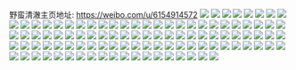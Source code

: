 野蛮清澈主页地址: https://weibo.com/u/6154914572 
![](https://wx4.sinaimg.cn/mw2000/006IxorGly1h9gkoqcsj8j31o0280u0x.jpg) 
![](https://wx4.sinaimg.cn/mw2000/006IxorGly1h9gkovykwnj326f2xxu0x.jpg) 
![](https://wx4.sinaimg.cn/mw2000/006IxorGly1h9gkqjspoij32bz35sqv7.jpg) 
![](https://wx4.sinaimg.cn/mw2000/006IxorGly1h9gkqlwvgjj31o0280kjl.jpg) 
![](https://wx4.sinaimg.cn/mw2000/006IxorGly1h9gkonappkj322x1jr4qp.jpg) 
![](https://wx4.sinaimg.cn/mw2000/006IxorGly1h9gkvyaqzlj31o02804qp.jpg) 
![](https://wx4.sinaimg.cn/mw2000/006IxorGly1h8yldg7y7gj325t25tb29.jpg) 
![](https://wx4.sinaimg.cn/mw2000/006IxorGly1h8yldohiw6j33402c01ky.jpg) 
![](https://wx4.sinaimg.cn/mw2000/006IxorGly1h8wk9rglzwj30wi1yc7md.jpg) 
![](https://wx4.sinaimg.cn/mw2000/006IxorGly1h8wk9qnuf6j30wi1yc4fa.jpg) 
![](https://wx4.sinaimg.cn/mw2000/006IxorGly1h8wk9ry0obj30wi1yc4cd.jpg) 
![](https://wx4.sinaimg.cn/mw2000/006IxorGly1h8wk9siu2lj30wi1ycanh.jpg) 
![](https://wx4.sinaimg.cn/mw2000/006IxorGly1h8lakaofyxj31900u0afk.jpg) 
![](https://wx4.sinaimg.cn/mw2000/006IxorGly1h8k395f3q9j30wi1ycqoc.jpg) 
![](https://wx4.sinaimg.cn/mw2000/006IxorGly1h8k394jck9j30wi1ycqmv.jpg) 
![](https://wx4.sinaimg.cn/mw2000/006IxorGly1h8dql2csoqj30f00m7di7.jpg) 
![](https://wx4.sinaimg.cn/mw2000/006IxorGly1h8dql2kothj30fi0fidh7.jpg) 
![](https://wx4.sinaimg.cn/mw2000/006IxorGly1h8dql2v5aqj30l70s9dir.jpg) 
![](https://wx4.sinaimg.cn/mw2000/006IxorGly1h8dql31ua5j30sg0sg0uk.jpg) 
![](https://wx4.sinaimg.cn/mw2000/006IxorGly1h8dql3dxa2j30sg10kn19.jpg) 
![](https://wx4.sinaimg.cn/mw2000/006IxorGly1h8dql3yra5j30sg1knn8e.jpg) 
![](https://wx4.sinaimg.cn/mw2000/006IxorGly1h8blp2e90lj30wi1yckjl.jpg) 
![](https://wx4.sinaimg.cn/mw2000/006IxorGly1h8blpcuwjzj30wi1ycx6p.jpg) 
![](https://wx4.sinaimg.cn/mw2000/006IxorGly1h85lp8tsmvj33402c0hdu.jpg) 
![](https://wx4.sinaimg.cn/mw2000/006IxorGly1h85lpxmwyfj32c03407wj.jpg) 
![](https://wx4.sinaimg.cn/mw2000/006IxorGly1h83lqc815hj31lw24vhdt.jpg) 
![](https://wx4.sinaimg.cn/mw2000/006IxorGly1h7tal0l00fj30wi1yckjl.jpg) 
![](https://wx4.sinaimg.cn/mw2000/006IxorGly1h7tal2vkvij30wi1yckjl.jpg) 
![](https://wx4.sinaimg.cn/mw2000/006IxorGly1h7takyih3rj30wi1ycnpd.jpg) 
![](https://wx4.sinaimg.cn/mw2000/006IxorGly1h7tal4tpklj30wi1yckjl.jpg) 
![](https://wx4.sinaimg.cn/mw2000/006IxorGly1h7tal6qprkj30wi1yckjl.jpg) 
![](https://wx4.sinaimg.cn/mw2000/006IxorGly1h7pqbl8on0j30u00a8abh.jpg) 
![](https://wx4.sinaimg.cn/mw2000/006IxorGly1h7ncwy2132j32801o0qv5.jpg) 
![](https://wx4.sinaimg.cn/mw2000/006IxorGly1h7dx9j21duj30wi0k13yl.jpg) 
![](https://wx4.sinaimg.cn/mw2000/006IxorGly1h7d0o418igj30vp0nbjyj.jpg) 
![](https://wx4.sinaimg.cn/mw2000/006IxorGly1h7d0wg31xbj30wi1ycu0x.jpg) 
![](https://wx4.sinaimg.cn/mw2000/006IxorGly1h71fv3lp4ij30sg3aa4qp.jpg) 
![](https://wx4.sinaimg.cn/mw2000/006IxorGly1h71fv4z2l7j32142pigp8.jpg) 
![](https://wx4.sinaimg.cn/mw2000/006IxorGly1h71fv2e2yhj32142pi1ky.jpg) 
![](https://wx4.sinaimg.cn/mw2000/006IxorGly1h71fv5zr3ej31gr1ycqpi.jpg) 
![](https://wx4.sinaimg.cn/mw2000/006IxorGly1h71fvazpb5j31yc1ycnk0.jpg) 
![](https://wx4.sinaimg.cn/mw2000/006IxorGly1h71fv72s2pj31gr1yc1gj.jpg) 
![](https://wx4.sinaimg.cn/mw2000/006IxorGly1h71fvcko3kj32pi2pihdt.jpg) 
![](https://wx4.sinaimg.cn/mw2000/006IxorGly1h71fv8sem9j32dc35skjl.jpg) 
![](https://wx4.sinaimg.cn/mw2000/006IxorGly1h71fva1ozvj32142pi4qp.jpg) 
![](https://wx4.sinaimg.cn/mw2000/006IxorGly1h71bwy9q5rj31o0280qcv.jpg) 
![](https://wx4.sinaimg.cn/mw2000/006IxorGly1h71bwypak1j31e51uvaea.jpg) 
![](https://wx4.sinaimg.cn/mw2000/006IxorGly1h6vriojsw4j316o1kwe81.jpg) 
![](https://wx4.sinaimg.cn/mw2000/006IxorGly1h6vriz2yusj316o1kwkjl.jpg) 
![](https://wx4.sinaimg.cn/mw2000/006IxorGly1h6vrjcgxbcj31o0280dk1.jpg) 
![](https://wx4.sinaimg.cn/mw2000/006IxorGly1h6uc4xs48tj32c0340qv6.jpg) 
![](https://wx4.sinaimg.cn/mw2000/006IxorGly1h6ubznu0wij32c03401kz.jpg) 
![](https://wx4.sinaimg.cn/mw2000/006IxorGly1h6ubzejl5oj32c0340hdv.jpg) 
![](https://wx4.sinaimg.cn/mw2000/006IxorGly1h6ubq731ylj30u01hcwqj.jpg) 
![](https://wx4.sinaimg.cn/mw2000/006IxorGly1h6ubzuxf1uj32c0340npe.jpg) 
![](https://wx4.sinaimg.cn/mw2000/006IxorGly1h6ubzvuuhxj30zk0k0aff.jpg) 
![](https://wx4.sinaimg.cn/mw2000/006IxorGly1h6uc0k4xgnj32c0340b2b.jpg) 
![](https://wx4.sinaimg.cn/mw2000/006IxorGly1h6juxapxf0j314g1b9apt.jpg) 
![](https://wx4.sinaimg.cn/mw2000/006IxorGly1h6jux8xukqj32bs2lbndx.jpg) 
![](https://wx4.sinaimg.cn/mw2000/006IxorGly1h6dc4ihxp9j310d1cih8b.jpg) 
![](https://wx4.sinaimg.cn/mw2000/006IxorGly1h6dc4hs1jzj316o1kwacq.jpg) 
![](https://wx4.sinaimg.cn/mw2000/006IxorGly1h6b2wc2wibj30wi1ychdt.jpg) 
![](https://wx4.sinaimg.cn/mw2000/006IxorGly1h6aqe3g64gj30wi1ychdt.jpg) 
![](https://wx4.sinaimg.cn/mw2000/006IxorGly1h678cn2tjij31o0280kaa.jpg) 
![](https://wx4.sinaimg.cn/mw2000/006IxorGly1h5vo5amhg3j31yc0wi1kx.jpg) 
![](https://wx4.sinaimg.cn/mw2000/006IxorGly1h5vl8ldj9uj30wi05d3zk.jpg) 
![](https://wx4.sinaimg.cn/mw2000/006IxorGly1h5q33cv3dxj30wi1ycnpd.jpg) 
![](https://wx4.sinaimg.cn/mw2000/006IxorGly1h5q330svhsj30wi1ycqv5.jpg) 
![](https://wx4.sinaimg.cn/mw2000/006IxorGly1h5ni4foe4bj32c0340kjm.jpg) 
![](https://wx4.sinaimg.cn/mw2000/006IxorGly1h5j6q02x5hj30wi1ycx6p.jpg) 
![](https://wx4.sinaimg.cn/mw2000/006IxorGly1h5j6pxlmr7j30wi1ycx6p.jpg) 
![](https://wx4.sinaimg.cn/mw2000/006IxorGly1h5j6q1jm3mj30wi1yc4qp.jpg) 
![](https://wx4.sinaimg.cn/mw2000/006IxorGly1h5i9eam0lhj31o0280e83.jpg) 
![](https://wx4.sinaimg.cn/mw2000/006IxorGly1h5i9e76y8jj31o0280u0y.jpg) 
![](https://wx4.sinaimg.cn/mw2000/006IxorGly1h5i9e41mhmj31o0280kjl.jpg) 
![](https://wx4.sinaimg.cn/mw2000/006IxorGly1h5d80b6abwj31o0280npd.jpg) 
![](https://wx4.sinaimg.cn/mw2000/006IxorGly1h5ckpdfztxj31o02807wh.jpg) 
![](https://wx4.sinaimg.cn/mw2000/006IxorGly1h5920hrhj3j30wi1ycqks.jpg) 
![](https://wx4.sinaimg.cn/mw2000/006IxorGly1h56q9e70nuj31o0280e83.jpg) 
![](https://wx4.sinaimg.cn/mw2000/006IxorGly1h56q9cc2h2j31hc280qv6.jpg) 
![](https://wx4.sinaimg.cn/mw2000/006IxorGly1h540s6wa21j31o0280u0x.jpg) 
![](https://wx4.sinaimg.cn/mw2000/006IxorGly1h5353gwa7sj31o0280u0x.jpg) 
![](https://wx4.sinaimg.cn/mw2000/006IxorGly1h50d6x18myj30t20t2wo2.jpg) 
![](https://wx4.sinaimg.cn/mw2000/006IxorGly1h4znknqul6j31o0280hdt.jpg) 
![](https://wx4.sinaimg.cn/mw2000/006IxorGly1h4tbm3tqjcj316o1kw7tk.jpg) 
![](https://wx4.sinaimg.cn/mw2000/006IxorGly1h4ldk6qfc8j32801o04qq.jpg) 
![](https://wx4.sinaimg.cn/mw2000/006IxorGly1h4iwjuody5j31o0280u0x.jpg) 
![](https://wx4.sinaimg.cn/mw2000/006IxorGly1h4iwkc2slxj31o0280qv5.jpg) 
![](https://wx4.sinaimg.cn/mw2000/006IxorGly1h4iwjyqoqzj31o0280u0x.jpg) 
![](https://wx4.sinaimg.cn/mw2000/006IxorGly1h4iwkdp02bj31o02807wh.jpg) 
![](https://wx4.sinaimg.cn/mw2000/006IxorGly1h4iwk2hbz2j31o0280npd.jpg) 
![](https://wx4.sinaimg.cn/mw2000/006IxorGly1h4iwk4wzltj31l225lnpd.jpg) 
![](https://wx4.sinaimg.cn/mw2000/006IxorGly1h4h32wk398j31kv11x7wh.jpg) 
![](https://wx4.sinaimg.cn/mw2000/006IxorGly1h4gi04h1usj30u0140wit.jpg) 
![](https://wx4.sinaimg.cn/mw2000/006IxorGly1h4gi04szefj31400u0aer.jpg) 
![](https://wx4.sinaimg.cn/mw2000/006IxorGly1h4cgjg43evj30u01sy7fb.jpg) 
![](https://wx4.sinaimg.cn/mw2000/006IxorGly1h481r9fzwqj30u00u0tf7.jpg) 
![](https://wx4.sinaimg.cn/mw2000/006IxorGly1h481p5a6qaj31fj0u0454.jpg) 
![](https://wx4.sinaimg.cn/mw2000/006IxorGly1h481p2es68j31400u0jz6.jpg) 
![](https://wx4.sinaimg.cn/mw2000/006IxorGly1h481oyg6e6j30u0140jzj.jpg) 
![](https://wx4.sinaimg.cn/mw2000/006IxorGly1h468b67fe4j30u0140tee.jpg) 
![](https://wx4.sinaimg.cn/mw2000/006IxorGly1h468b7df83j30u0140n3j.jpg) 
